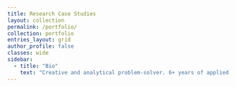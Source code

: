 ```yaml
---
title: Research Case Studies
layout: collection
permalink: /portfolio/
collection: portfolio
entries_layout: grid
author_profile: false
classes: wide
sidebar:
  - title: "Bio"
    text: "Creative and analytical problem-solver. 6+ years of applied user research experience. Mixed methods specialist. Worked with Dell, HP, and Dolby Labs. M.S. Human Factors Psychology, UHCL, May 2023."
---
```

